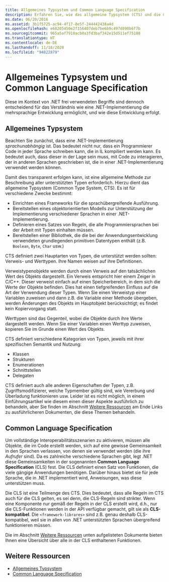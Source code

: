 ```yaml
---
title: Allgemeines Typsystem und Common Language Specification
description: Erfahren Sie, wie das allgemeine Typsystem (CTS) und die Common Language Specification (CLS) die .NET-Unterstützung mehrerer Sprachen ermöglichen.
ms.date: 06/20/2016
ms.assetid: 3b1f5725-ac94-4f17-8e5f-244442438a4d
ms.openlocfilehash: e60205450e2f156407deb7be6b9c497d090b6f7b
ms.sourcegitcommit: 965a5af7918acb0a3fd3baf342e15d511ef75188
ms.translationtype: HT
ms.contentlocale: de-DE
ms.lasthandoff: 11/18/2020
ms.locfileid: "94822879"
---
```

# <a name="common-type-system--common-language-specification"></a>Allgemeines Typsystem und Common Language Specification

Diese im Kontext von .NET frei verwendeten Begriffe sind dennoch entscheidend für das Verständnis wie eine .NET-Implementierung die mehrsprachige Entwicklung ermöglicht, und wie diese Entwicklung erfolgt.

## <a name="common-type-system"></a>Allgemeines Typsystem

Beachten Sie zunächst, dass eine .NET-Implementierung _sprachunabhängig_ ist. Das bedeutet nicht nur, dass ein Programmierer Code in jeder Sprache schreiben kann, die in IL kompiliert werden kann. Es bedeutet auch, dass dieser in der Lage sein muss, mit Code zu interagieren, der in anderen Sprachen geschrieben ist, die in einer .NET-Implementierung verwendet werden können.

Damit dies transparent erfolgen kann, ist eine allgemeine Methode zur Beschreibung aller unterstützten Typen erforderlich. Hierzu dient das allgemeine Typsystem (Common Type System, CTS). Es ist für verschiedene Zwecke bestimmt:

* Einrichten eines Frameworks für die sprachübergreifende Ausführung.
* Bereitstellen eines objektorientierten Modells zur Unterstützung der Implementierung verschiedener Sprachen in einer .NET-Implementierung.
* Definieren eines Satzes von Regeln, die alle Programmiersprachen bei der Arbeit mit Typen einhalten müssen.
* Bereitstellen einer Bibliothek, die die bei der Anwendungsentwicklung verwendeten grundlegenden primitiven Datentypen enthält (z.B. `Boolean`, `Byte`, `Char` usw.)

CTS definiert zwei Hauptarten von Typen, die unterstützt werden sollten: Verweis- und Werttypen. Ihre Namen weisen auf ihre Definitionen.

Verweistypenobjekte werden durch einen Verweis auf den tatsächlichen Wert des Objekts dargestellt. Ein Verweis entspricht hier einem Zeiger in C/C++. Dieser verweist einfach auf einen Speicherbereich, in dem sich die Werte der Objekte befinden. Dies hat einen tiefgreifenden Einfluss auf die Art der Verwendung dieser Typen. Wenn Sie einen Verweistyp einer Variablen zuweisen und dann z.B. die Variable einer Methode übergeben, werden Änderungen des Objekts im Hauptobjekt berücksichtigt; es findet kein Kopiervorgang statt.

Werttypen sind das Gegenteil, wobei die Objekte durch ihre Werte dargestellt werden. Wenn Sie einer Variablen einen Werttyp zuweisen, kopieren Sie im Grunde einen Wert des Objekts.

CTS definiert verschiedene Kategorien von Typen, jeweils mit ihrer spezifischen Semantik und Nutzung:

* Klassen
* Strukturen
* Enumerationen
* Schnittstellen
* Delegaten

CTS definiert auch alle anderen Eigenschaften der Typen, z.B. Zugriffsmodifizierer, welche Typmember gültig sind, wie Vererbung und Überladung funktionieren usw. Leider ist es nicht möglich, in einem Einführungsartikel wie diesem einen dieser Aspekte ausführlich zu behandeln, aber Sie finden im Abschnitt [Weitere Ressourcen](#more-resources) am Ende Links zu ausführlicheren Dokumenten, die diese Themen behandeln.

## <a name="common-language-specification"></a>Common Language Specification

Um vollständige Interoperabilitätsszenarien zu aktivieren, müssen alle Objekte, die im Code erstellt werden, sich auf eine gewisse Gemeinsamkeit in den Sprachen verlassen, von denen sie verwendet werden (die ihre _Aufrufer_ sind). Da es zahlreiche verschiedene Sprachen gibt, legt .NET diese Gemeinsamkeiten in der sogenannten **Common Language Specification** (CLS) fest. Die CLS definiert einen Satz von Funktionen, die viele gängige Anwendungen benötigen. Darüber hinaus bietet sie für jede Sprache, die in .NET implementiert wird, Anweisungen, was diese unterstützen muss.

Die CLS ist eine Teilmenge des CTS. Dies bedeutet, dass alle Regeln im CTS auch für die CLS gelten, es sei denn, die CLS-Regeln sind strikter. Wenn eine Komponente nur gemäß der Regeln in der CLS erstellt wird, d.h., nur die CLS-Funktionen werden in der API verfügbar gemacht, gilt sie als **CLS-kompatibel**. Die `<framework-librares>` sind z.B. genau deshalb CLS-kompatibel, weil sie in allen von .NET unterstützten Sprachen übergreifend funktionieren müssen.

Die im Abschnitt [Weitere Ressourcen](#more-resources) unten aufgelisteten Dokumente bieten Ihnen eine Übersicht über alle in der CLS enthaltenen Funktionen.

## <a name="more-resources"></a>Weitere Ressourcen

* [Allgemeines Typsystem](./base-types/common-type-system.md)
* [Common Language Specification](language-independence-and-language-independent-components.md)
